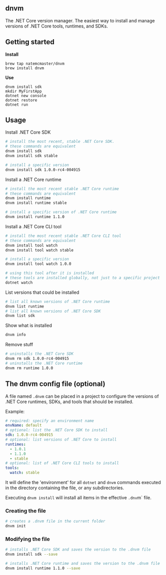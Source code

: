 dnvm
----

The .NET Core version manager.
The easiest way to install and manage versions of .NET Core tools, runtimes, and SDKs.

## Getting started

**Install**
```
brew tap natemcmaster/dnvm
brew install dnvm
```

**Use**
```
dnvm install sdk
mkdir MyFirstApp
dotnet new console
dotnet restore
dotnet run
```

## Usage

Install .NET Core SDK

```sh
# install the most recent, stable .NET Core SDK.
# these commands are equivalent
dnvm install sdk
dnvm install sdk stable

# install a specific version
dnvm install sdk 1.0.0-rc4-004915
```

Install a .NET Core runtime

```sh
# install the most recent stable .NET Core runtime
# these commands are equivalent
dnvm install runtime
dnvm install runtime stable

# install a specific version of .NET Core runtime
dnvm install runtime 1.1.0
```

Install a .NET Core CLI tool

```sh
# install the most recent stable .NET Core CLI tool
# these commands are equivalent
dnvm install tool watch
dnvm install tool watch stable

# install a specific version
dnvm install tool watch 1.0.0

# using this tool after it is installed
# these tools are installed globally, not just to a specific project
dotnet watch
```

List versions that could be installed
```sh
# list all known versions of .NET Core runtime
dnvm list runtime
# list all known versions of .NET Core SDK
dnvm list sdk
```

Show what is installed
```sh
dnvm info
```

Remove stuff
```sh
# uninstalls the .NET Core SDK
dnvm rm sdk 1.0.0-rc4-004915
# uninstalls the .NET Core runtime
dnvm rm runtime 1.0.0
```

## The dnvm config file (optional)

A file named `.dnvm` can be placed in a project to configure
the versions of .NET Core runtimes, SDKs, and tools that should be installed.

Example:

```yaml
# required: specify an environment name
envName: default
# optional: list the .NET Core SDK to install
sdk: 1.0.0-rc4-004915
# optional: list versions of .NET Core to install
runtimes:
  - 1.0.1
  - 1.1.0
  - stable
# optional: list of .NET Core CLI tools to install
tools:
  watch: stable
```

It will define the 'environment' for all `dotnet` and `dnvm` commands
executed in the directory containing the file, or any subdirectories.

Executing `dnvm install` will install all items in the effective `.dnv`m` file.

### Creating the file

```sh
# creates a .dnvm file in the current folder
dnvm init
```

### Modifying the file
```sh
# installs .NET Core SDK and saves the version to the .dnvm file
dnvm install sdk --save

# installs .NET Core runtime and saves the version to the .dnvm file
dnvm install runtime 1.1.0 --save
```
